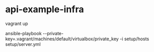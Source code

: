 # api-example-infra

vagrant up

ansible-playbook --private-key=.vagrant/machines/default/virtualbox/private_key -i setup/hosts setup/server.yml